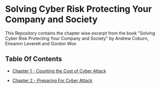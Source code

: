 # Solving Cyber Risk Protecting Your Company and Society

This Repository contains the chapter wise excerpt from the book "Solving Cyber Risk Protecting Your Company and Society" by Andrew Coburn, Eireannn Leverett and Gordon Woo

## Table Of Contents

* [Chapter 1 - Counting the Cost of Cyber Attack](https://github.com/dhruvraj-singh-rawat/Solving-Cyber-Risk-Protecting-Your-Company-and-Society/blob/master/Chapter-1.pdf)

* [Chapter 2 - Preparing For Cyber Attack](https://github.com/dhruvraj-singh-rawat/Solving-Cyber-Risk-Protecting-Your-Company-and-Society/blob/master/Chapter-2%20Preparing%20For%20Cyber%20Attack.pdf)
